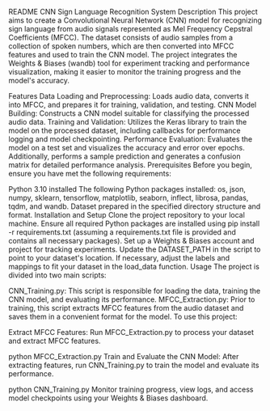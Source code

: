 README
CNN Sign Language Recognition System
Description
This project aims to create a Convolutional Neural Network (CNN) model for recognizing sign language from audio signals represented as Mel Frequency Cepstral Coefficients (MFCC). The dataset consists of audio samples from a collection of spoken numbers, which are then converted into MFCC features and used to train the CNN model. The project integrates the Weights & Biases (wandb) tool for experiment tracking and performance visualization, making it easier to monitor the training progress and the model's accuracy.

Features
Data Loading and Preprocessing: Loads audio data, converts it into MFCC, and prepares it for training, validation, and testing.
CNN Model Building: Constructs a CNN model suitable for classifying the processed audio data.
Training and Validation: Utilizes the Keras library to train the model on the processed dataset, including callbacks for performance logging and model checkpointing.
Performance Evaluation: Evaluates the model on a test set and visualizes the accuracy and error over epochs. Additionally, performs a sample prediction and generates a confusion matrix for detailed performance analysis.
Prerequisites
Before you begin, ensure you have met the following requirements:

Python 3.10 installed
The following Python packages installed: os, json, numpy, sklearn, tensorflow, matplotlib, seaborn, inflect, librosa, pandas, tqdm, and wandb.
Dataset prepared in the specified directory structure and format.
Installation and Setup
Clone the project repository to your local machine.
Ensure all required Python packages are installed using pip install -r requirements.txt (assuming a requirements.txt file is provided and contains all necessary packages).
Set up a Weights & Biases account and project for tracking experiments.
Update the DATASET_PATH in the script to point to your dataset's location.
If necessary, adjust the labels and mappings to fit your dataset in the load_data function.
Usage
The project is divided into two main scripts:

CNN_Training.py: This script is responsible for loading the data, training the CNN model, and evaluating its performance.
MFCC_Extraction.py: Prior to training, this script extracts MFCC features from the audio dataset and saves them in a convenient format for the model.
To use this project:

Extract MFCC Features: Run MFCC_Extraction.py to process your dataset and extract MFCC features.


python MFCC_Extraction.py
Train and Evaluate the CNN Model: After extracting features, run CNN_Training.py to train the model and evaluate its performance.


python CNN_Training.py
Monitor training progress, view logs, and access model checkpoints using your Weights & Biases dashboard.

